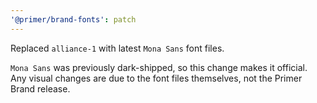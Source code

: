 ```yaml
---
'@primer/brand-fonts': patch
---
```


Replaced `alliance-1` with latest `Mona Sans` font files.

`Mona Sans` was previously dark-shipped, so this change makes it official. Any visual changes are due to the font files themselves, not the Primer Brand release.
